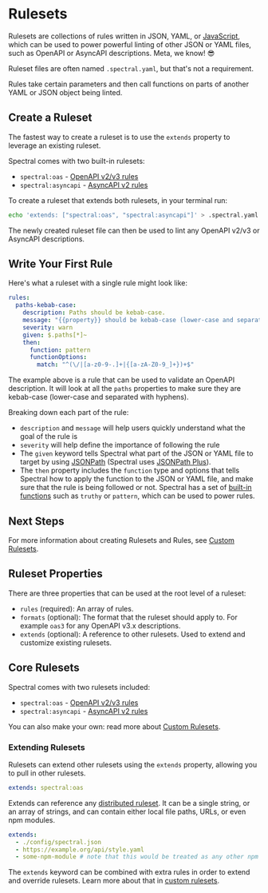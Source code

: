 # Rulesets

Rulesets are collections of rules written in JSON, YAML, or [JavaScript](../guides/4-custom-rulesets.md#alternative-js-ruleset-format), which can be used to power powerful linting of other JSON or YAML files, such as OpenAPI or AsyncAPI descriptions. Meta, we know! 😎

Ruleset files are often named `.spectral.yaml`, but that's not a requirement.

Rules take certain parameters and then call functions on parts of another YAML or JSON object being linted.

## Create a Ruleset

The fastest way to create a ruleset is to use the `extends` property to leverage an existing ruleset.

Spectral comes with two built-in rulesets:

- `spectral:oas` - [OpenAPI v2/v3 rules](./4-openapi.md)
- `spectral:asyncapi` - [AsyncAPI v2 rules](./5-asyncapi.md)

To create a ruleset that extends both rulesets, in your terminal run:

```bash
echo 'extends: ["spectral:oas", "spectral:asyncapi"]' > .spectral.yaml
```

The newly created ruleset file can then be used to lint any OpenAPI v2/v3 or AsyncAPI descriptions.

## Write Your First Rule

Here's what a ruleset with a single rule might look like:

```yaml
rules:
  paths-kebab-case:
    description: Paths should be kebab-case.
    message: "{{property}} should be kebab-case (lower-case and separated with hyphens)"
    severity: warn
    given: $.paths[*]~
    then:
      function: pattern
      functionOptions:
        match: "^(\/|[a-z0-9-.]+|{[a-zA-Z0-9_]+})+$"
```

The example above is a rule that can be used to validate an OpenAPI description. It will look at all the `paths` properties to make sure they are kebab-case (lower-case and separated with hyphens).

Breaking down each part of the rule:

- `description` and `message` will help users quickly understand what the goal of the rule is
- `severity` will help define the importance of following the rule
- The `given` keyword tells Spectral what part of the JSON or YAML file to target by using [JSONPath](http://jsonpath.com/) (Spectral uses [JSONPath Plus](https://www.npmjs.com/package/jsonpath-plus)).
- The `then` property includes the `function` type and options that tells Spectral how to apply the function to the JSON or YAML file, and make sure that the rule is being followed or not. Spectral has a set of [built-in functions](../reference/functions.md) such as `truthy` or `pattern`, which can be used to power rules.

## Next Steps

For more information about creating Rulesets and Rules, see [Custom Rulesets](../guides/4-custom-rulesets.md).

## Ruleset Properties

There are three properties that can be used at the root level of a ruleset:

- `rules` (required): An array of rules.
- `formats` (optional): The format that the ruleset should apply to. For example `oas3` for any OpenAPI v3.x descriptions.
- `extends` (optional): A reference to other rulesets. Used to extend and customize existing rulesets.

## Core Rulesets

Spectral comes with two rulesets included:

- `spectral:oas` - [OpenAPI v2/v3 rules](./4-openapi.md)
- `spectral:asyncapi` - [AsyncAPI v2 rules](./5-asyncapi.md)

You can also make your own: read more about [Custom Rulesets](../guides/4-custom-rulesets.md).

### Extending Rulesets

Rulesets can extend other rulesets using the `extends` property, allowing you to pull in other rulesets.

```yaml
extends: spectral:oas
```

Extends can reference any [distributed ruleset](../guides/7-sharing-rulesets.md). It can be a single string, or an array of strings, and can contain either local file paths, URLs, or even npm modules.

```yaml
extends:
  - ./config/spectral.json
  - https://example.org/api/style.yaml
  - some-npm-module # note that this would be treated as any other npm package, therefore it has to be placed under node_modules and have a valid package.json.
```

The `extends` keyword can be combined with extra rules in order to extend and override rulesets. Learn more about that in [custom rulesets](../guides/4-custom-rulesets.md).
